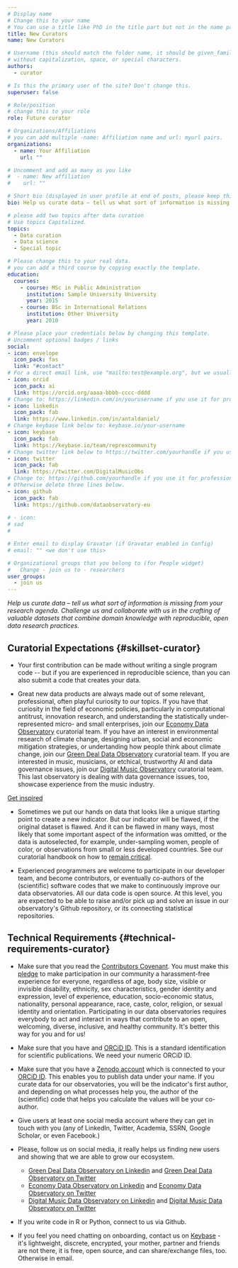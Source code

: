 ```yaml
---
# Display name
# Change this to your name 
# You can use a title like PhD in the title part but not in the name part.
title: New Curators
name: New Curators

# Username (this should match the folder name, it should be given_family  your name
# without capitalization, space, or special characters.
authors:
  - curator

# Is this the primary user of the site? Don't change this.
superuser: false

# Role/position
# change this to your role
role: Future curator

# Organizations/Affiliations
# you can add multiple -name: Affiliation name and url: myurl pairs.
organizations:
  - name: Your Affiliation
    url: ""

# Uncomment and add as many as you like
#  - name: New affiliation
#    url: ""

# Short bio (displayed in user profile at end of posts, please keep this to 1-2 lines)
bio: Help us curate data – tell us what sort of information is missing from your research agenda. Challenge us and collaborate with us in the crafting of valuable datasets that combine domain knowledge with reproducible, open data research practices.

# please add two topics after data curation
# Use topics Capitalized.
topics:
  - Data curation
  - Data science
  - Special topic

# Please change this to your real data.
# you can add a third course by copying exactly the template.
education:
  courses:
    - course: MSc in Public Administration
      institution: Sample University University
      year: 2015
    - course: BSc in International Relations
      institution: Other University
      year: 2010

# Please place your credentials below by changing this template.
# Uncomment optional badges / links
social:
- icon: envelope
  icon_pack: fas
  link: "#contact" 
# For a direct email link, use "mailto:test@example.org", but we usually use the contact form and not reveal your email to the open internet.
- icon: orcid
  icon_pack: ai
  link: https://orcid.org/aaaa-bbbb-cccc-dddd
# Change to: https://linkedin.com/in/yourusername if you use it for professional purposes.
- icon: linkedin
  icon_pack: fab
  link: https://www.linkedin.com/in/antaldaniel/
# Change keybase link below to: keybase.io/your-username 
- icon: keybase
  icon_pack: fab
  link: https://keybase.io/team/reprexcommunity
# Change twitter link below to https://twitter.com/yourhandle if you use it for professional purposes, or delete twitter three lines.
- icon: twitter
  icon_pack: fab
  link: https://twitter.com/DigitalMusicObs
# Change to: https://github.com/yourhandle if you use it for professional purposes.
# Otherwise delete three lines below.
- icon: github
  icon_pack: fab
  link: https://github.com/dataobservatory-eu
  
# - icon:
# sad
# 

# Enter email to display Gravatar (if Gravatar enabled in Config)
# email: "" <we don't use this>

# Organizational groups that you belong to (for People widget)
#   Change - join us to - researchers
user_groups:
  - join us
---
```


*Help us curate data – tell us what sort of information is missing from your research agenda. Challenge us and collaborate with us in the crafting of valuable datasets that combine domain knowledge with reproducible, open data research practices.*

## Curatorial Expectations {#skillset-curator}

- Your first contribution can be made without writing a single program code -- but if you are experienced in reproducible science, than you can also submit a code that creates your data.

- Great new data products are always made out of some relevant, professional, often playful curiosity to our topics. If you have that curiosity in the field of economic policies, particularly in computational antitrust, innovation research, and understanding the statistically under-represented micro- and small enterprises, join our [Economy Data Observatory](https://economy.dataobservatory.eu/#contributors) curatorial team.  If you have an interest in environmental research of climate change, designing urban, social and economic mitigation strategies, or undertanding how people think about climate change, join our [Green Deal Data Observatory](https://greendeal.dataobservatory.eu/#contributors) curatorial team.  If you are interested in music, musicians, or etchical, trustworthy AI and data governance issues, join our [Digital Music Observatory](https://music.dataobservatory.eu/#contributors) curatorial team. This last observatory is dealing with data governance issues, too, showcase experience from the music industry. 

[Get inspired](https://curators.dataobservatory.eu/data-curators.html#create-new-datasets)

- Sometimes we put our hands on data that looks like a unique starting point to create a new indicator.  But our indicator will be flawed, if the original dataset is flawed.  And it can be flawed in many ways, most likely that some important aspect of the information was omitted, or the data is autoselected, for example, under-sampling women, people of color, or observations from small or less developed countries. See our curatorial handbook on how to [remain critical](https://curators.dataobservatory.eu/data-curators.html#remain-critical).

- Experienced programmers are welcome to participate in our developer team, and become contributors, or eventually co-authors of the (scientific) software codes that we make to continuously improve our data observatories. All our data code is open source. At this level, you are expected to be able to raise and/or pick up and solve an issue in our observatory's Github repository, or its connecting statistical repositories. 

## Technical Requirements {#technical-requirements-curator}

- Make sure that you read the [Contributors Covenant](https://www.contributor-covenant.org/). You must make this [pledge](https://www.contributor-covenant.org/version/2/0/code_of_conduct/) to make participation in our community a harassment-free experience for everyone, regardless of age, body size, visible or invisible disability, ethnicity, sex characteristics, gender identity and expression, level of experience, education, socio-economic status, nationality, personal appearance, race, caste, color, religion, or sexual identity and orientation. Participating in our data observatories requires everybody to act and interact in ways that contribute to an open, welcoming, diverse, inclusive, and healthy community. It's better this way for you and for us!

- Make sure that you have and [ORCiD ID](https://orcid.org/).  This is a standard identification for scientific publications. We need your numeric ORCiD ID.

- Make sure that you have a [Zenodo account](https://zenodo.org/) which is connected to your [ORCiD ID](https://orcid.org/).  This enables you to publish data under your name. If you curate data for our observatories, you will be the indicator's first author, and depending on what processes help you, the author of the (scientific) code that helps you calculate the values will be your co-author.

- Give users at least one social media account where they can get in touch with you (any of LinkedIn, Twitter, Academia, SSRN, Google Scholar, or even Facebook.)

- Please, follow us on social media, it really helps us finding new users and showing that we are able to grow our ecosystem.
  - [Green Deal Data Observatory on Linkedin](https://www.linkedin.com/company/78556699) and [Green Deal Data Observatory on Twitter](https://twitter.com/GreenDealObs)
  - [Economy Data Observatory on Linkedin](https://www.linkedin.com/company/78562153) and [Economy Data Observatory on Twitter](https://twitter.com/GreenDealObs)
  - [Digital Music Data Observatory on Linkedin](https://www.linkedin.com/company/reprexbv/) and [Digital Music Data Observatory on Twitter](https://twitter.com/dataandlyrics)

- If you write code in R or Python, connect to us via Github. 

- If you feel you need chatting on onboarding, contact us on [Keybase](https://curators.dataobservatory.eu/tools.html#keybase) - it's lightweight, discrete, encrypted, your mother, partner and friends are not there, it is free, open source, and can share/exchange files, too. Otherwise in email.
